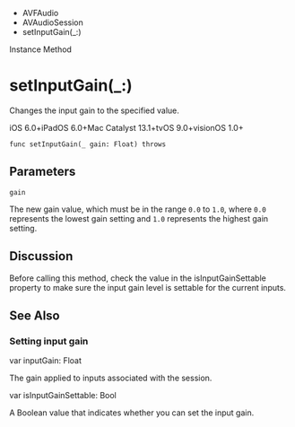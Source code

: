 

- AVFAudio
- AVAudioSession
-  setInputGain(\_:) 

Instance Method

# setInputGain(\_:)

Changes the input gain to the specified value.

iOS 6.0+iPadOS 6.0+Mac Catalyst 13.1+tvOS 9.0+visionOS 1.0+

``` source
func setInputGain(_ gain: Float) throws
```

## Parameters 

`gain`  

The new gain value, which must be in the range `0.0` to `1.0`, where `0.0` represents the lowest gain setting and `1.0` represents the highest gain setting.

## Discussion

Before calling this method, check the value in the isInputGainSettable property to make sure the input gain level is settable for the current inputs.

## See Also

### Setting input gain

var inputGain: Float

The gain applied to inputs associated with the session.

var isInputGainSettable: Bool

A Boolean value that indicates whether you can set the input gain.

